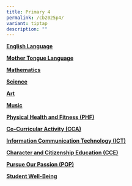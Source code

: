 ```yaml
---
title: Primary 4
permalink: /cb2025p4/
variant: tiptap
description: ""
---
```

<p><strong><a href="/files/Curriculum Briefing Slides/2025/2025_Curriculum_Briefing_P4_English.pdf" rel="noopener noreferrer nofollow" target="_blank">English Language</a></strong>
</p>
<p></p>
<p><strong><a href="/files/Curriculum Briefing Slides/2025/2025_Curriculum_Briefing_P4_Mother_Tongue.pdf" rel="noopener noreferrer nofollow" target="_blank">Mother Tongue Language</a></strong>
</p>
<p></p>
<p><strong><a href="/files/Curriculum Briefing Slides/2025/2025_Curriculum_Briefing_P4_Maths.pdf" rel="noopener noreferrer nofollow" target="_blank">Mathematics</a></strong>
</p>
<p></p>
<p><strong><a href="/files/Curriculum Briefing Slides/2025/2025_Curriculum_Briefing_P4_Science.pdf" rel="noopener noreferrer nofollow" target="_blank">Science</a></strong>
</p>
<p></p>
<p><strong><a href="/files/Curriculum Briefing Slides/2025/2025_Curriculum_Briefing_P1_to_P6_Art.pdf" rel="noopener noreferrer nofollow" target="_blank">Art</a></strong>
</p>
<p></p>
<p><strong><a href="/files/Curriculum Briefing Slides/2025/2025_Curriculum_Briefing_P1_to_P6_Music.pdf" rel="noopener noreferrer nofollow" target="_blank">Music</a></strong>
</p>
<p></p>
<p><strong><a href="/files/Curriculum Briefing Slides/2025/2025_Curriculum_Briefing_P3_to_P4_PHF.pdf" rel="noopener noreferrer nofollow" target="_blank">Physical Health and Fitness (PHF)</a></strong>
</p>
<p></p>
<p><strong><a href="/files/Curriculum Briefing Slides/2025/2025_Curriculum_Briefing_P4_to_P5_CCA.pdf" rel="noopener noreferrer nofollow" target="_blank">Co-Curricular Activity (CCA)</a></strong>
</p>
<p></p>
<p><strong><a href="/files/Curriculum Briefing Slides/2025/2025_Curriculum_Briefing_P4_ICT.pdf" rel="noopener noreferrer nofollow" target="_blank">Information Communication Technology (ICT)</a></strong>
</p>
<p></p>
<p><strong><a href="/files/Curriculum Briefing Slides/2025/2025_Curriculum_Briefing_P3_to_P4_CCE.pdf" rel="noopener noreferrer nofollow" target="_blank">Character and Citizenship Education (CCE)</a></strong>
</p>
<p></p>
<p><strong><a href="/files/Curriculum Briefing Slides/2025/2025_Curriculum_Briefing_P4_to_P6_POP.pdf" rel="noopener noreferrer nofollow" target="_blank">Pursue Our Passion (POP)</a></strong>
</p>
<p></p>
<p><strong><a href="/files/Curriculum Briefing Slides/2025/2025_Curriculum_Briefing_SWB.pdf" rel="noopener noreferrer nofollow" target="_blank">Student Well-Being</a></strong>
</p>
<p></p>